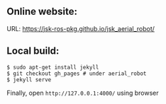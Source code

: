 ## Online website: 
URL: https://jsk-ros-pkg.github.io/jsk_aerial_robot/

## Local build:
```
$ sudo apt-get install jekyll
$ git checkout gh_pages # under aerial_robot
$ jekyll serve
```

Finally, open `http://127.0.0.1:4000/` using browser
